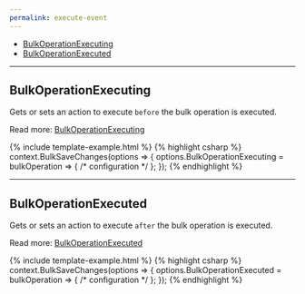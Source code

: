 ```yaml
---
permalink: execute-event
---
```


- [BulkOperationExecuting](#bulkoperationexecuting)
- [BulkOperationExecuted](#bulkoperationexecuted)

---

## BulkOperationExecuting
Gets or sets an action to execute `before` the bulk operation is executed.

Read more: [BulkOperationExecuting](bulk-operation-executing)

{% include template-example.html %} 
{% highlight csharp %}
context.BulkSaveChanges(options => {
	options.BulkOperationExecuting = bulkOperation => { /* configuration */ };
});
{% endhighlight %}

---

## BulkOperationExecuted
Gets or sets an action to execute `after` the bulk operation is executed.

Read more: [BulkOperationExecuted](bulk-operation-executed)

{% include template-example.html %} 
{% highlight csharp %}
context.BulkSaveChanges(options => {
	options.BulkOperationExecuted = bulkOperation => { /* configuration */ };
});
{% endhighlight %}
